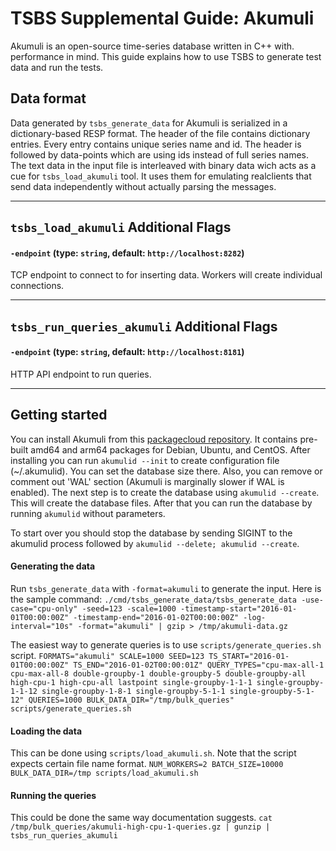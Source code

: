# TSBS Supplemental Guide: Akumuli

Akumuli is an open-source time-series database written in C++ with. 
performance in mind. This guide explains how to use TSBS to generate
test data and run the tests.

## Data format

Data generated by `tsbs_generate_data` for Akumuli is serialized in a
dictionary-based RESP format. The header of the file contains dictionary entries. 
Every entry contains unique series name and id. 
The header is followed by data-points which are using ids instead of full series names. 
The text data in the input file is interleaved with binary data 
wich acts as a cue for `tsbs_load_akumuli` tool. It uses them for emulating 
realclients that send data independently without actually parsing the messages.

---

## `tsbs_load_akumuli` Additional Flags

#### `-endpoint` (type: `string`, default: `http://localhost:8282`)

TCP endpoint to connect to for inserting data. Workers will create individual connections.

---

## `tsbs_run_queries_akumuli` Additional Flags

#### `-endpoint` (type: `string`, default: `http://localhost:8181`)

HTTP API endpoint to run queries.

---

## Getting started

You can install Akumuli from this [packagecloud repository](https://packagecloud.io/Lazin/Akumuli).
It contains pre-built amd64 and arm64 packages for Debian, Ubuntu, and CentOS.
After installing you can run `akumulid --init` to create configuration file (~/.akumulid).
You can set the database size there. Also, you can remove or comment out 'WAL' section (Akumuli is
marginally slower if WAL is enabled). 
The next step is to create the database using `akumulid --create`. This will create the database files.
After that you can run the database by running `akumulid` without parameters.

To start over you should stop the database by sending SIGINT to the akumulid process followed by 
`akumulid --delete; akumulid --create`. 

#### Generating the data

Run `tsbs_generate_data` with `-format=akumuli` to generate the input.
Here is the sample command:
`./cmd/tsbs_generate_data/tsbs_generate_data -use-case="cpu-only" -seed=123 -scale=1000 -timestamp-start="2016-01-01T00:00:00Z" -timestamp-end="2016-01-02T00:00:00Z" -log-interval="10s" -format="akumuli" | gzip > /tmp/akumuli-data.gz`

The easiest way to generate queries is to use `scripts/generate_queries.sh` script.
`FORMATS="akumuli" SCALE=1000 SEED=123 TS_START="2016-01-01T00:00:00Z" TS_END="2016-01-02T00:00:01Z" QUERY_TYPES="cpu-max-all-1 cpu-max-all-8 double-groupby-1 double-groupby-5 double-groupby-all high-cpu-1 high-cpu-all lastpoint single-groupby-1-1-1 single-groupby-1-1-12 single-groupby-1-8-1 single-groupby-5-1-1 single-groupby-5-1-12" QUERIES=1000 BULK_DATA_DIR="/tmp/bulk_queries" scripts/generate_queries.sh`

#### Loading the data

This can be done using `scripts/load_akumuli.sh`. Note that the script expects certain file name format.
`NUM_WORKERS=2 BATCH_SIZE=10000 BULK_DATA_DIR=/tmp scripts/load_akumuli.sh`

#### Running the queries

This could be done the same way documentation suggests.
`cat /tmp/bulk_queries/akumuli-high-cpu-1-queries.gz | gunzip | tsbs_run_queries_akumuli`

